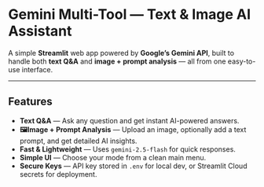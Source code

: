 # Gemini Multi-Tool — Text & Image AI Assistant

A simple **Streamlit** web app powered by **Google’s Gemini API**, built to handle both **text Q&A** and **image + prompt analysis** — all from one easy-to-use interface.

---

## Features

- **Text Q&A** — Ask any question and get instant AI-powered answers.
- **🖼Image + Prompt Analysis** — Upload an image, optionally add a text prompt, and get detailed AI insights.
- **Fast & Lightweight** — Uses `gemini-2.5-flash` for quick responses.
- **Simple UI** — Choose your mode from a clean main menu.
- **Secure Keys** — API key stored in `.env` for local dev, or Streamlit Cloud secrets for deployment.
